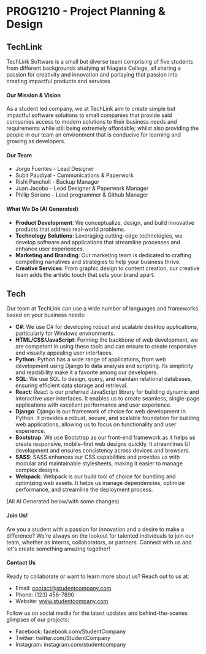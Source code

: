 # PROG1210 - Project Planning & Design
## TechLink

TechLink Software is a small but diverse team comprising of five students from different backgrounds studying at Niagara College, all sharing a passion for creativity and innovation and parlaying that passion into creating impactful products and services
#### Our Mission & Vision
As a student led company, we at TechLink aim to create simple but impactful software solutions to small companies that provide said companies access to modern solutions to their business needs and requirements while still being extremely affordable; whilst also providing the people in our team an environment that is conducive for learning and growing as developers.

#### Our Team
- Jorge Fuentes - Lead Designer 
- Subit Paudiyal - Communications & Paperwork 
- Rishi Pancholi - Backup Manager
- Juan Jacobo - Lead Designer & Paperwork Manager
- Philip Soriano - Lead programmer & Github Manager



#### What We Do (AI Generated)
- **Product Development**: We conceptualize, design, and build innovative products that address real-world problems.
- **Technology Solutions**: Leveraging cutting-edge technologies, we develop software and applications that streamline processes and enhance user experiences.
- **Marketing and Branding**: Our marketing team is dedicated to crafting compelling narratives and strategies to help your business thrive.
- **Creative Services**: From graphic design to content creation, our creative team adds the artistic touch that sets your brand apart.
## Tech
Our team at TechLink can use a wide number of languages and frameworks based on your business needs:
- **C#**: We use C# for developing robust and scalable desktop applications, particularly for Windows environments.
- **HTML/CSS/JavaScript**: Forming the backbone of web development, we are competent in using these tools and can ensure to create responsive and visually appealing user interfaces.
- **Python**: Python has a wide range of applications, from web development using Django to data analysis and scripting. Its simplicity and readability make it a favorite among our developers.
- **SQL**: We use SQL to design, query, and maintain relational databases, ensuring efficient data storage and retrieval.
- **React**: React is our preferred JavaScript library for building dynamic and interactive user interfaces. It enables us to create seamless, single-page applications with excellent performance and user experience.
- **Django**: Django is our framework of choice for web development in Python. It provides a robust, secure, and scalable foundation for building web applications, allowing us to focus on functionality and user experience.
- **Bootstrap**: We use Bootstrap as our front-end framework as it helps us create responsive, mobile-first web designs quickly. It streamlines UI development and ensures consistency across devices and browsers.
- **SASS**: SASS enhances our CSS capabilities and provides us with  modular and maintainable stylesheets, making it easier to manage complex designs.
- **Webpack**: Webpack is our build tool of choice for bundling and optimizing web assets. It helps us manage dependencies, optimize performance, and streamline the deployment process.
 
(All AI Generated below/with some changes)
#### Join Us!
Are you a student with a passion for innovation and a desire to make a difference? We're always on the lookout for talented individuals to join our team, whether as interns, collaborators, or partners. Connect with us and let's create something amazing together!

#### Contact Us
Ready to collaborate or want to learn more about us? Reach out to us at:

- Email: contact@studentcompany.com
- Phone: (123) 456-7890
- Website: www.studentcompany.com

Follow us on social media for the latest updates and behind-the-scenes glimpses of our projects:

- Facebook: facebook.com/StudentCompany
- Twitter: twitter.com/StudentCompany
- Instagram: instagram.com/studentcompany
